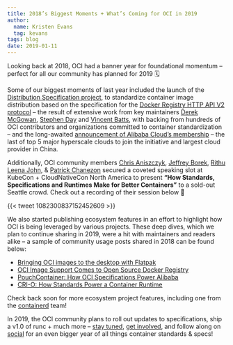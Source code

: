 ```yaml
---
title: 2018’s Biggest Moments + What’s Coming for OCI in 2019
author:
  name: Kristen Evans
  tag: kevans
tags: blog
date: 2019-01-11
---
```


Looking back at 2018, OCI had a banner year for foundational momentum – perfect for all our community has planned for 2019 🗓

Some of our biggest moments of last year included the launch of the [Distribution Specification project](https://github.com/opencontainers/tob/blob/master/proposals/distribution.md), to standardize container image distribution based on the specification for the [Docker Registry HTTP API V2 protocol](https://github.com/docker/distribution/blob/5cb406d511b7b9163bff9b6439072e4892e5ae3b/docs/spec/api.md) – the result of extensive work from key maintainers [Derek McGowan](https://twitter.com/derekmcgowan), [Stephen Day](https://twitter.com/stevvooe) and [Vincent Batts](https://twitter.com/vbatts), with backing from hundreds of OCI contributors and organizations committed to container standardization – and the long-awaited [announcement of Alibaba Cloud’s membership](/posts/announcements/2018-08-29-oci-welcomes-alibaba-cloud) – the last of top 5 major hyperscale clouds to join the initiative and largest cloud provider in China.

Additionally, OCI community members [Chris Aniszczyk](https://twitter.com/cra), [Jeffrey Borek](https://twitter.com/jeffborek), [Rithu Leena John](https://twitter.com/rithu_john), & [Patrick Chanezon](https://twitter.com/chanezon) secured a coveted speaking slot at KubeCon + CloudNativeCon North America to present **“How Standards, Specifications and Runtimes Make for Better Containers”** to a sold-out Seattle crowd. Check out a recording of their session below 🎥

{{< tweet 1082300837152452609 >}}

We also started publishing ecosystem features in an effort to highlight how OCI is being leveraged by various projects. These deep dives, which we plan to continue sharing in 2019, were a hit with maintainers and readers alike – a sample of community usage posts shared in 2018 can be found below:

- [Bringing OCI images to the desktop with Flatpak](/posts/blog/2018-11-07-bringing-oci-images-to-the-desktop-with-flatpak)
- [OCI Image Support Comes to Open Source Docker Registry](/posts/blog/2018-10-11-oci-image-support-comes-to-open-source-docker-registry)
- [PouchContainer: How OCI Specifications Power Alibaba](/posts/blog/2018-08-29-pouchcontainer)
- [CRI-O: How Standards Power a Container Runtime](/posts/blog/2018-06-20-cri-o-how-standards-power-a-container-runtime)

Check back soon for more ecosystem project features, including one from the [containerd](https://containerd.io/) team!

In 2019, the OCI community plans to roll out updates to specifications, ship a v1.0 of runc + much more – [stay tuned](https://github.com/opencontainers), [get involved](/community), and follow along on [social](https://twitter.com/OCI_ORG) for an even bigger year of all things container standards & specs!
